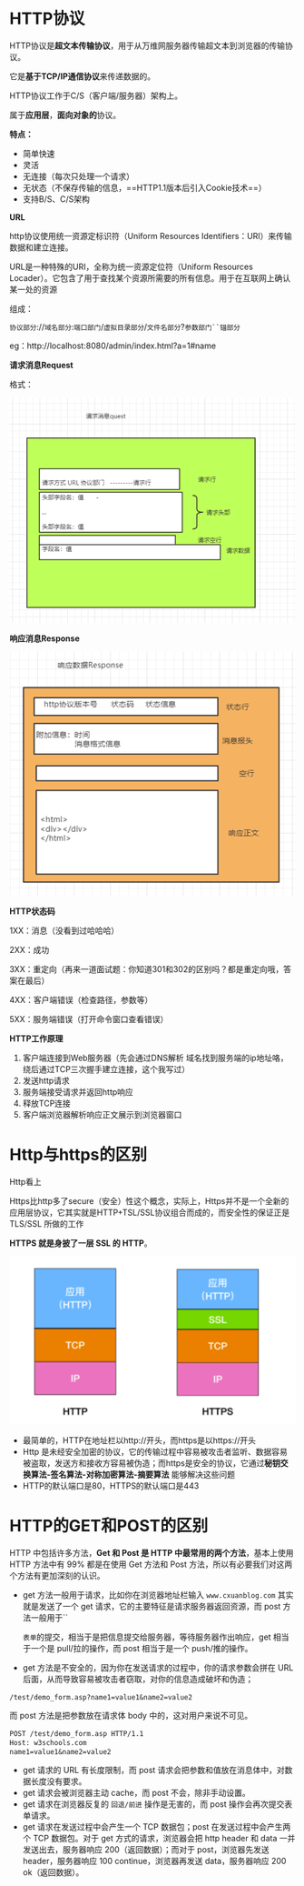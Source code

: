 # HTTP协议

HTTP协议是**超文本传输协议**，用于从万维网服务器传输超文本到浏览器的传输协议。

它是**基于TCP/IP通信协议**来传递数据的。

HTTP协议工作于C/S（客户端/服务器）架构上。

属于**应用层**，**面向对象的**协议。

**特点：**

- 简单快速
- 灵活
- 无连接（每次只处理一个请求）
- 无状态（不保存传输的信息，==HTTP1.1版本后引入Cookie技术==）
- 支持B/S、C/S架构

**URL**

http协议使用统一资源定标识符（Uniform Resources Identifiers：URI）来传输数据和建立连接。

URL是一种特殊的URI，全称为统一资源定位符（Uniform Resources Locader）。它包含了用于查找某个资源所需要的所有信息。用于在互联网上确认某一处的资源

组成：

​	`协议部分`://`域名部分`:`端口部门`/`虚拟目录部分`/`文件名部分`?`参数部门``锚部分`

eg：http://localhost:8080/admin/index.html?a=1#name



**请求消息Request**

格式：

![image-20201002132021474](https://raw.githubusercontent.com/AKBOY/chuyx_study/master/resource/images/image-20201002132021474.png)

**响应消息Response**

![image-20201002132600836](https://raw.githubusercontent.com/AKBOY/chuyx_study/master/resource/images/image-20201002132600836.png)



**HTTP状态码**

1XX：消息（没看到过哈哈哈）

2XX：成功

3XX：重定向（再来一道面试题：你知道301和302的区别吗？都是重定向哦，答案在最后）

4XX：客户端错误（检查路径，参数等）

5XX：服务端错误（打开命令窗口查看错误）



**HTTP工作原理**

1. 客户端连接到Web服务器（先会通过DNS解析 域名找到服务端的ip地址咯，绕后通过TCP三次握手建立连接，这个我写过）
2. 发送http请求
3. 服务端接受请求并返回http响应
4. 释放TCP连接
5. 客户端浏览器解析响应正文展示到浏览器窗口



# Http与https的区别

Http看上

Https比http多了secure（安全）性这个概念，实际上，Https并不是一个全新的应用层协议，它其实就是HTTP+TSL/SSL协议组合而成的，而安全性的保证正是TLS/SSL 所做的工作

**HTTPS 就是身披了一层 SSL 的 HTTP**。

![image-20201015204718336](https://raw.githubusercontent.com/AKBOY/chuyx_study/master/resource/images/image-20201015204718336.png)

- 最简单的，HTTP在地址栏以http://开头，而https是以https://开头
- Http 是未经安全加密的协议，它的传输过程中容易被攻击者监听、数据容易被盗取，发送方和接收方容易被伪造；而https是安全的协议，它通过**秘钥交换算法-签名算法-对称加密算法-摘要算法** 能够解决这些问题
- HTTP的默认端口是80，HTTPS的默认端口是443



# HTTP的GET和POST的区别

HTTP 中包括许多方法，**Get 和 Post 是 HTTP 中最常用的两个方法**，基本上使用 HTTP 方法中有 99% 都是在使用 Get 方法和 Post 方法，所以有必要我们对这两个方法有更加深刻的认识。

- get 方法一般用于请求，比如你在浏览器地址栏输入 `www.cxuanblog.com` 其实就是发送了一个 get 请求，它的主要特征是请求服务器返回资源，而 post 方法一般用于``

  `表单`的提交，相当于是把信息提交给服务器，等待服务器作出响应，get 相当于一个是 pull/拉的操作，而 post 相当于是一个 push/推的操作。

- get 方法是不安全的，因为你在发送请求的过程中，你的请求参数会拼在 URL 后面，从而导致容易被攻击者窃取，对你的信息造成破坏和伪造；

```
/test/demo_form.asp?name1=value1&name2=value2
```

而 post 方法是把参数放在请求体 body 中的，这对用户来说不可见。

```
POST /test/demo_form.asp HTTP/1.1
Host: w3schools.com
name1=value1&name2=value2
```

- get 请求的 URL 有长度限制，而 post 请求会把参数和值放在消息体中，对数据长度没有要求。
- get 请求会被浏览器主动 cache，而 post 不会，除非手动设置。
- get 请求在浏览器反复的 `回退/前进` 操作是无害的，而 post 操作会再次提交表单请求。
- get 请求在发送过程中会产生一个 TCP 数据包；post 在发送过程中会产生两个 TCP 数据包。对于 get 方式的请求，浏览器会把 http header 和 data 一并发送出去，服务器响应 200（返回数据）；而对于 post，浏览器先发送 header，服务器响应 100 continue，浏览器再发送 data，服务器响应 200 ok（返回数据）。












